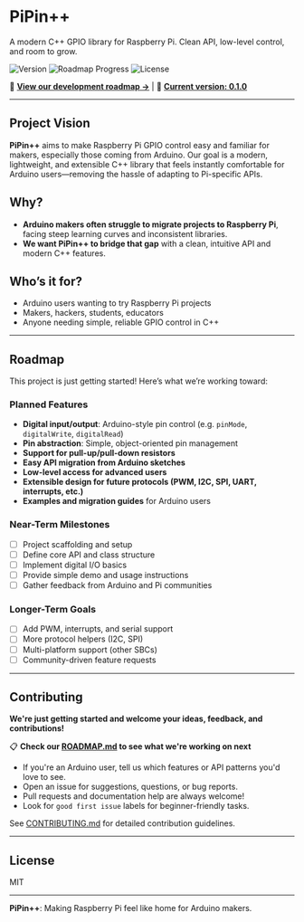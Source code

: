 # PiPin++

A modern C++ GPIO library for Raspberry Pi. Clean API, low-level control, and room to grow.

![Version](https://img.shields.io/badge/version-0.1.0-blue) ![Roadmap Progress](https://img.shields.io/badge/roadmap-12%25-orange) ![License](https://img.shields.io/badge/license-MIT-green)

📍 **[View our development roadmap →](ROADMAP.md)** | 🚀 **[Current version: 0.1.0](CHANGELOG.md)**

---

## Project Vision

**PiPin++** aims to make Raspberry Pi GPIO control easy and familiar for makers, especially those coming from Arduino. Our goal is a modern, lightweight, and extensible C++ library that feels instantly comfortable for Arduino users—removing the hassle of adapting to Pi-specific APIs.

## Why?

- **Arduino makers often struggle to migrate projects to Raspberry Pi**, facing steep learning curves and inconsistent libraries.
- **We want PiPin++ to bridge that gap** with a clean, intuitive API and modern C++ features.

## Who’s it for?

- Arduino users wanting to try Raspberry Pi projects
- Makers, hackers, students, educators
- Anyone needing simple, reliable GPIO control in C++

---

## Roadmap

This project is just getting started! Here’s what we’re working toward:

### Planned Features

- **Digital input/output**: Arduino-style pin control (e.g. `pinMode`, `digitalWrite`, `digitalRead`)
- **Pin abstraction**: Simple, object-oriented pin management
- **Support for pull-up/pull-down resistors**
- **Easy API migration from Arduino sketches**
- **Low-level access for advanced users**
- **Extensible design for future protocols (PWM, I2C, SPI, UART, interrupts, etc.)**
- **Examples and migration guides** for Arduino users

### Near-Term Milestones

- [ ] Project scaffolding and setup
- [ ] Define core API and class structure
- [ ] Implement digital I/O basics
- [ ] Provide simple demo and usage instructions
- [ ] Gather feedback from Arduino and Pi communities

### Longer-Term Goals

- [ ] Add PWM, interrupts, and serial support
- [ ] More protocol helpers (I2C, SPI)
- [ ] Multi-platform support (other SBCs)
- [ ] Community-driven feature requests

---

## Contributing

**We're just getting started and welcome your ideas, feedback, and contributions!**

📋 **Check our [ROADMAP.md](ROADMAP.md) to see what we're working on next**

- If you're an Arduino user, tell us which features or API patterns you'd love to see.
- Open an issue for suggestions, questions, or bug reports.
- Pull requests and documentation help are always welcome!
- Look for `good first issue` labels for beginner-friendly tasks.

See [CONTRIBUTING.md](CONTRIBUTING.md) for detailed contribution guidelines.

---

## License

MIT

---

**PiPin++**: Making Raspberry Pi feel like home for Arduino makers.
